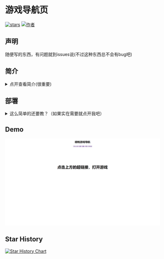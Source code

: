 # 游戏导航页
[![stars](https://img.shields.io/github/stars/XxhutaoxX/navigation-page.svg)](https://github.com/XxhutaoxX/navigation-page)
[![作者](https://img.shields.io/badge/Author-胡桃-pink.svg)](https://github.com/XxhutaoxX)
## 声明
随便写的东西，有问题就到issues说(不过这种东西总不会有bug吧)
## 简介
<details>
<summary>点开查看简介(很重要)</summary>
<pre><code>
1.导航页部分由@XxhutaoxX编写，游戏部分使用了GitHub上的源码  
2.允许进行私人改编。（需要在代码中添加注释<!--- Written by Hutao --->）  
3.使用html，css进行编写  
4.胡桃游戏导航页可以做到无需刷新的切换游戏
</code></pre>
</details>

## 部署
<details>
<summary>这么简单的还要教？（如果实在需要就点开我吧）</summary>
<pre><code>
将源码下载下来然后找到源码文件夹的index.html文件
</code></pre>
</details>

## Demo
![Demo图片](demo.png)

## Star History
[![Star History Chart](https://api.star-history.com/svg?repos=XxhutaoxX/navigation-page&type=Date)](https://star-history.com/#XxhutaoxX/navigation-page&Date)